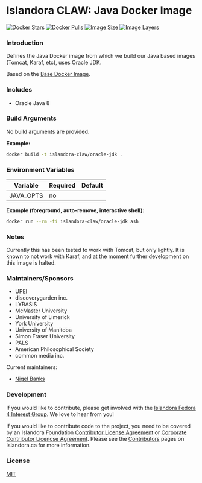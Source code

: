# Islandora CLAW: Java Docker Image

[![Docker Stars](https://img.shields.io/docker/stars/islandora-claw/oracle-jdk.svg)](https://hub.docker.com/r/islandora-claw/oracle-jdk/)
[![Docker Pulls](https://img.shields.io/docker/pulls/islandora-claw/oracle-jdk.svg)](https://hub.docker.com/r/islandora-claw/oracle-jdk/)
[![Image Size](https://img.shields.io/imagelayers/image-size/islandora-claw/oracle-jdk/latest.svg)](https://imagelayers.io/?images=islandora-claw/oracle-jdk:latest)
[![Image Layers](https://img.shields.io/imagelayers/layers/islandora-claw/oracle-jdk/latest.svg)](https://imagelayers.io/?images=islandora-claw/oracle-jdk:latest)

### Introduction

Defines the Java Docker image from which we build our Java based images (Tomcat,
Karaf, etc), uses Oracle JDK.

Based on the [Base Docker Image](https://github.com/Islandora-CLAW/docker-base).

### Includes

* Oracle Java 8

### Build Arguments

No build arguments are provided.

**Example:**
```bash
docker build -t islandora-claw/oracle-jdk .
```

### Environment Variables

| Variable  | Required | Default |
|-----------|----------|---------|
| JAVA_OPTS | no       |         |

**Example (foreground, auto-remove, interactive shell):**
```bash
docker run --rm -ti islandora-claw/oracle-jdk ash
```

### Notes

Currently this has been tested to work with Tomcat, but only lightly. It is
known to not work with Karaf, and at the moment further development on this
image is halted.

### Maintainers/Sponsors

* UPEI
* discoverygarden inc.
* LYRASIS
* McMaster University
* University of Limerick
* York University
* University of Manitoba
* Simon Fraser University
* PALS
* American Philosophical Society
* common media inc.

Current maintainers:

* [Nigel Banks](https://github.com/nigelgbanks)

### Development

If you would like to contribute, please get involved with the
[Islandora Fedora 4 Interest Group](https://github.com/Islandora/Islandora-Fedora4-Interest-Group).
We love to hear from you!

If you would like to contribute code to the project, you need to be covered by
an Islandora Foundation
[Contributor License Agreement](http://islandora.ca/sites/default/files/islandora_cla.pdf)
or
[Corporate Contributor Licencse Agreement](http://islandora.ca/sites/default/files/islandora_ccla.pdf).
Please see the [Contributors](http://islandora.ca/resources/contributors) pages
on Islandora.ca for more information.

### License

[MIT](https://opensource.org/licenses/MIT)
